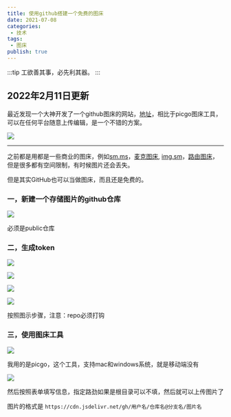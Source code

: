 ```yaml
---
title: 使用github搭建一个免费的图床
date: 2021-07-08
categories:
 - 技术
tags:
 - 图床
publish: true
---
```

:::tip
工欲善其事，必先利其器。
:::
<!-- more -->
## 2022年2月11日更新
最近发现一个大神开发了一个github图床的网站，[地址](https://boomb.cn)，相比于picgo图床工具，可以在任何平台随意上传编辑，是一个不错的方案。

![](https://cdn.jsdelivr.net/gh/ddshiyu/pic@main/pictures/Snipaste_2022-02-11_14-39-14.png)
***

之前都是用都是一些商业的图床，例如[sm.ms](https://sm.ms/)，[麦克图床](https://macimg.com), [img.sm](https://img.sm/)，[路由图床](https://imgtu.com/)，但是很多都有空间限制，有时候图片还会丢失。

但是其实GitHub也可以当做图床，而且还是免费的。

### 一，新建一个存储图片的github仓库
![](https://cdn.jsdelivr.net/gh/ddshiyu/pic@main/pictures/Snipaste_2021-07-04_10-59-39.png)

必须是public仓库

### 二，生成token
![](https://cdn.jsdelivr.net/gh/ddshiyu/pic@main/pictures/Snipaste_2021-07-04_11-00-57.png)

![](https://cdn.jsdelivr.net/gh/ddshiyu/pic@main/pictures/Snipaste_2021-07-31_12-42-43.png)

![](https://cdn.jsdelivr.net/gh/ddshiyu/pic@main/pictures/Snipaste_2021-07-04_11-01-29.png)

![](https://cdn.jsdelivr.net/gh/ddshiyu/pic@main/pictures/Snipaste_2021-07-04_11-02-53.png)

按照图示步骤，注意：repo必须打钩

### 三，使用图床工具

![](https://cdn.jsdelivr.net/gh/ddshiyu/pic@main/pictures/Snipaste_2021-07-04_11-03-30.png)

我用的是picgo，这个工具，支持mac和windows系统，就是移动端没有

![](https://cdn.jsdelivr.net/gh/ddshiyu/pic@main/pictures/Snipaste_2021-07-04_11-04-09.png)

然后按照表单填写信息，指定路劲如果是根目录可以不填，然后就可以上传图片了

图片的格式是 `https://cdn.jsdelivr.net/gh/用户名/仓库名@分支名/图片名`
